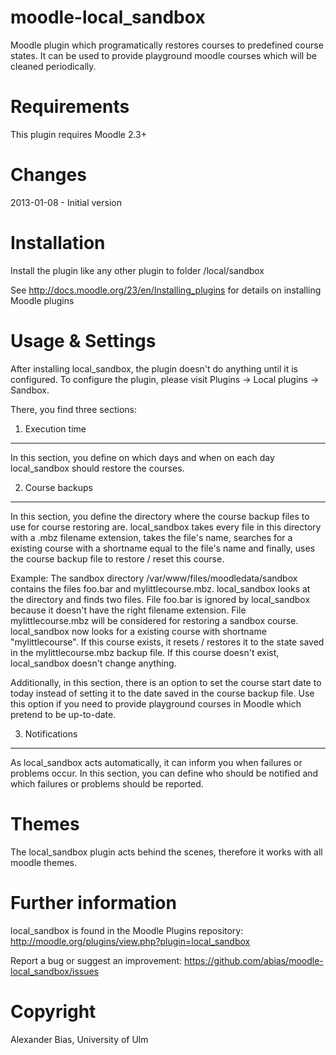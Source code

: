 moodle-local_sandbox
====================
Moodle plugin which programatically restores courses to predefined course states. It can be used to provide playground moodle courses which will be cleaned periodically.


Requirements
============
This plugin requires Moodle 2.3+


Changes
=======
2013-01-08 - Initial version


Installation
============
Install the plugin like any other plugin to folder
/local/sandbox

See http://docs.moodle.org/23/en/Installing_plugins for details on installing Moodle plugins


Usage & Settings
================
After installing local_sandbox, the plugin doesn't do anything until it is configured.
To configure the plugin, please visit Plugins -> Local plugins -> Sandbox.

There, you find three sections:

1. Execution time
-----------------
In this section, you define on which days and when on each day local_sandbox should restore the courses.

2. Course backups
-----------------
In this section, you define the directory where the course backup files to use for course restoring are. local_sandbox takes every file in this directory with a .mbz filename extension, takes the file's name, searches for a existing course with a shortname equal to the file's name and finally, uses the course backup file to restore / reset this course.

Example:
The sandbox directory /var/www/files/moodledata/sandbox contains the files foo.bar and mylittlecourse.mbz. local_sandbox looks at the directory and finds two files. File foo.bar is ignored by local_sandbox because it doesn't have the right filename extension. File mylittlecourse.mbz will be considered for restoring a sandbox course. local_sandbox now looks for a existing course with shortname "mylittlecourse". If this course exists, it resets / restores it to the state saved in the mylittlecourse.mbz backup file. If this course doesn't exist, local_sandbox doesn't change anything.

Additionally, in this section, there is an option to set the course start date to today instead of setting it to the date saved in the course backup file. Use this option if you need to provide playground courses in Moodle which pretend to be up-to-date.

3. Notifications
----------------
As local_sandbox acts automatically, it can inform you when failures or problems occur. In this section, you can define who should be notified and which failures or problems should be reported.


Themes
======
The local_sandbox plugin acts behind the scenes, therefore it works with all moodle themes.


Further information
===================
local_sandbox is found in the Moodle Plugins repository: http://moodle.org/plugins/view.php?plugin=local_sandbox

Report a bug or suggest an improvement: https://github.com/abias/moodle-local_sandbox/issues


Copyright
=========
Alexander Bias, University of Ulm